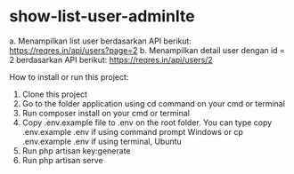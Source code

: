 # show-list-user-adminlte
a. Menampilkan list user berdasarkan API berikut: https://reqres.in/api/users?page=2
b. Menampilkan detail user dengan id = 2 berdasarkan API berikut: https://reqres.in/api/users/2

How to install or run this project:
1. Clone this project
2. Go to the folder application using cd command on your cmd or terminal
3. Run composer install on your cmd or terminal
4. Copy .env.example file to .env on the root folder. You can type copy .env.example .env if using command prompt Windows or cp .env.example .env if using terminal, Ubuntu
5. Run php artisan key:generate
6. Run php artisan serve
